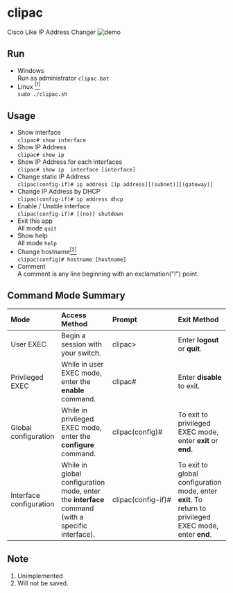 # clipac
Cisco Like IP Address Changer
![demo](https://user-images.githubusercontent.com/29778890/51610456-2cc5e900-1f60-11e9-954f-cf12156c8dfb.gif)

## Run
* Windows  
Run as administrator `clipac.bat`  
* Linux [<sup>[1]</sup>](#note-1)  
`sudo ./clipac.sh`


## Usage
* Show interface  
`clipac# show interface`  
* Show IP Address  
`clipac# show ip`  
* Show IP Address for each interfaces  
`clipac# show ip  interface [interface]`  
* Change static IP Address  
`clipac(config-if)# ip address [ip address][(subnet)][(gateway)]`  
* Change IP Address by DHCP  
`clipac(config-if)# ip address dhcp`  
* Enable / Unable interface  
`clipac(config-if)# [(no)] shutdown`  
* Exit this app  
All mode `quit`  
* Show help  
All mode `help`  
* Change hostname[<sup>[2]</sup>](#note-2)  
`clipac(config)# hostname [hostname]`  
* Comment  
A comment is any line beginning with an exclamation("!") point.  



## Command Mode Summary
|<b>Mode</b> |<b>Access Method</b> |<b>Prompt</b> |<b>Exit Method</b> |
|:--- |:--- |:--- |:--- |
|User EXEC |Begin a session with your switch. |clipac> |Enter **logout** or **quit**. |
|Privileged EXEC |While in user EXEC mode, enter the **enable** command. |clipac# |Enter **disable** to exit. |
|Global configuration |While in privileged EXEC mode, enter the **configure** command. |clipac(config)# |To exit to privileged EXEC mode, enter **exit** or **end**. |
|Interface configuration |While in global configuration mode, enter the **interface** command (with a specific interface). |<div style="white-space:nowrap;">clipac(config-if)# </div> |To exit to global configuration mode, enter **exit**. To return to privileged EXEC mode, enter **end**. |


## Note
<a name="note-1"></a>
1. Unimplemented
<a name="note-2"></a>
2. Will not be saved.
